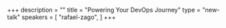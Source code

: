 +++
description = ""
title = "Powering Your DevOps Journey"
type = "new-talk"
speakers = [
        "rafael-zago",
]
+++